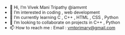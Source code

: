 - 👋 Hi, I’m Vivek Mani Tripathy @iamvmt
- 👀 I’m interested in coding , web development
- 🌱 I’m currently learning C , C++ , HTML , CSS , Python
- 💞️ I’m looking to collaborate on projects in C++ , Python
- 📫 How to reach me : Email : vmtprimary@gmail.com 

<!---
iamvmt/iamvmt is a ✨ special ✨ repository because its `README.md` (this file) appears on your GitHub profile.
You can click the Preview link to take a look at your changes.
--->
